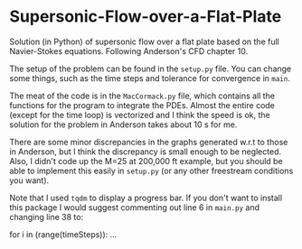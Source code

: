 # Supersonic-Flow-over-a-Flat-Plate
Solution (in Python) of supersonic flow over a flat plate based on the full Navier-Stokes equations. Following Anderson's CFD chapter 10.

The setup of the problem can be found in the `setup.py` file. You can change some things, such as the time steps and tolerance
for convergence in `main`. 

The meat of the code is in the `MacCormack.py` file, which contains all the functions for the program to integrate the PDEs. Almost the entire code (except for the time loop) is vectorized and I think the speed is ok, the solution for the problem in Anderson takes about 10 s for me.

There are some minor discrepancies in the graphs generated w.r.t to those in Anderson, but I think the discrepancy is small enough to be neglected. Also, I didn't code up the M=25 at 200,000 ft example, but you should be able to implement this easily in `setup.py` (or any other freestream conditions you want).

Note that I used `tqdm` to display a progress bar. If you don't want to install this package I would suggest commenting out line 6 in `main.py` and changing line 38 to:

for i in (range(timeSteps)):
  ...
